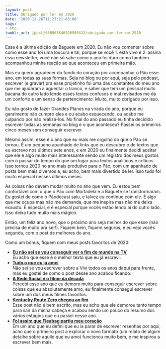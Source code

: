 ```yaml
---
layout: post
title: Obrigado por ler em 2020
date: '2020-12-26T11:27:21-03:00'
tags:
- etc.
tumblr_url: /post/658963546926989312/obrigado-por-ler-em-2020
---
```

Essa é a última edição da Baguete em 2020. Eu não vou comentar sobre como esse ano foi uma loucura e tal, porque se você 1. está vivo e 2. assina essa newsletter, você não só sabe como o ano foi duro como também acompanhou minha reação ao que aconteceu em primeira mão.

Mas eu quero agradecer do fundo do coração por acompanhar o Pão esse ano, em todas as suas formas. Seja no blog ou por aqui, seja pelo podcast, escrever (e gravar) pra esse projetinho foi uma das constantes do meu ano que me ajudaram a aguentar o tranco, e saber que tem um pessoal muito bacana do outro lado lendo esses textos confusos e mal revisados me dá um conforto e um senso de pertencimento. Muito, muito obrigado por isso.

Eu não gosto de fazer Grandes Planos na virada do ano, porque eu geralmente não cumpro eles e ou acabo esquecendo, ou acabo me culpando por não realizá-los. No final do ano passado eu tinha decidido escrever todas as semanas no blog e o que aconteceu? Passei os primeiros cinco meses sem conseguir escrever.

Mesmo assim, esse é o ano que eu mais me orgulho do que o Pão se tornou. É um pequeno apanhado de links que eu descubro e de textos que eu escrevo nos últimos sete anos, e em 2020 eu finalmente decidi aceitar que ele é algo muito mais interessante sendo um registro dos meus gostos com o passar do tempo do que um lugar para textos analíticos e críticos. Isso tornou 2020 no ano mais produtivo para o Pão, com um apanhado de posts bem mais diversos e, eu acho, bem mais divertido de ler. Isso tudo foi muito especial nesses últimos meses.

As coisas não devem mudar muito no ano que vem. Eu estou bem confortável com o que o Pão com Mortadela e a Baguete se transformaram. Eu gostei de como o Pãodecast saiu, e talvez eu continue com ele. É algo que me ocupa mas não me demanda, que me inspira mas não me deixa exausto. É especial, e é especial porque vocês estão lendo aí do outro lado. Isso deixa tudo muito mais mágico.

Então, um feliz ano novo, que o próximo ano seja melhor do que esse (não precisa de muito pra ser!). Fiquem bem, fiquem seguros, e eu vejo vocês segunda, com o post de melhores do ano.

Como um bônus, fiquem com meus posts favoritos de 2020:

- **[Eu não sei se vou conseguir ver o fim do mundo na TV](https://paomortadela.com.br/post/658070292033323008/eu-n%C3%A3o-sei-se-vou-conseguir-ver-o-fim-do-mundo-na)**  
Eu acho que esse é o melhor texto que eu já escrevi.
- **[Tudo o que eu já amei](https://paomortadela.com.br/post/658075775425200128/tudo-o-que-eu-j%C3%A1-amei)**  
Não sei se vou escrever sobre a Vivi todos os anos daqui para frente, mas eu gostei de como o post desse ano acabou ficando.
- **[A Rede Social é o filme da década](https://paomortadela.com.br/post/658083531680088064/a-rede-social-%C3%A9-o-filme-da-d%C3%A9cada)**  
Percebi esse ano que eu demoro muito para conseguir escrever sobre coisas que eu absolutamente amo, eu finalmente consegui escrever sobre um dos meus filmes favoritos.
- **[Kentucky Route Zero chegou ao fim](https://paomortadela.tumblr.com/post/658084703605309440/kentucky-route-zero-chegou-ao-fim)**  
Esse post não é bem escrito, mas eu acho que ele demorou tanto tempo para sair da minha cabeça e acabou sendo um pouco do resumo dos vários estágios que eu passei nesse ano.
- **[Foi assim que Fleabag partiu meu coração](https://paomortadela.com.br/post/658066609582260224/foi-assim-que-fleabag-partiu-meu-cora%C3%A7%C3%A3o)**  
Em um ano que eu defini que eu ia parar de escrever resenhas por aqui, acho que o primeiro post a explorar o novo formato (um relato de algum detalhe sobre aquilo que eu amo) funcionou muito bem, e me inspirou a escrever bem mais.
